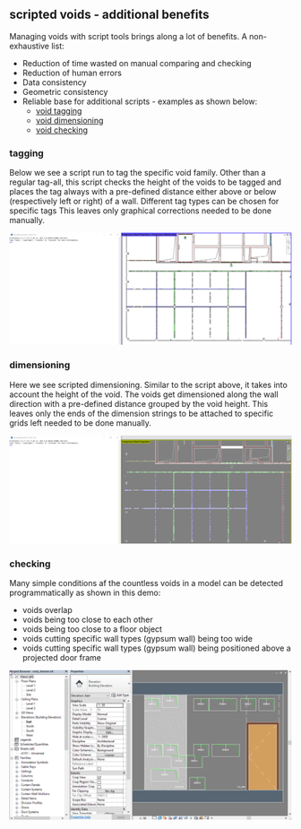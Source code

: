 ## scripted voids - additional benefits

Managing voids with script tools brings along a lot of benefits.
A non-exhaustive list:

* Reduction of time wasted on manual comparing and checking
* Reduction of human errors
* Data consistency
* Geometric consistency
* Reliable base for additional scripts - examples as shown below: 
    * [void tagging](#tagging) 
    * [void dimensioning](dimensioning)
    * [void checking](https://github.com/hdm-dt-fb/rvt_void_exchange/tree/master/03#checking)


### tagging

Below we see a script run to tag the specific void family. 
Other than a regular tag-all, this script checks the height 
of the voids to be tagged and places the tag always with a 
pre-defined distance either above or below 
(respectively left or right) of a wall.
Different tag types can be chosen for specific tags
This leaves only graphical corrections needed to be done 
manually.

![void_tagging](rvt_void_tagging.gif)


### dimensioning

Here we see scripted dimensioning. Similar to the script 
above, it takes into account the height of the void. 
The voids get dimensioned along the wall direction with a 
pre-defined distance grouped by the void height.
This leaves only the ends of the dimension strings to be 
attached to specific grids left needed to be done manually.

![void_dimensioning](rvt_void_dimensioning.gif)

### checking

Many simple conditions af the countless voids in a model 
can be detected programmatically as shown in this demo:
* voids overlap
* voids being too close to each other
* voids being too close to a floor object
* voids cutting specific wall types (gypsum wall) being too wide
* voids cutting specific wall types (gypsum wall) being positioned above a projected door frame

![void_checking](rvt_void_checker.gif)


